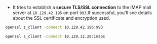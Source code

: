 
- It tries to establish a **secure TLS/SSL connection** to the IMAP mail server at `10.129.42.195` on port `993`.If successful, you'll see details about the SSL certificate and encryption used.

```bash
openssl s_client -connect 10.129.42.195:993

openssl s_client -connect 10.129.11.28:imaps
```

